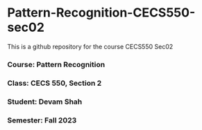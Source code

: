 # Pattern-Recognition-CECS550-sec02
This is a github repository for the course CECS550 Sec02

### Course: Pattern Recognition 
### Class: CECS 550, Section 2
### Student: Devam Shah
### Semester: Fall 2023

